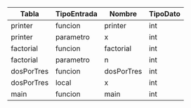 | Tabla      | TipoEntrada | Nombre     | TipoDato |
| ---------- | ----------- | ---------- | -------- |
| printer    | funcion     | printer    | int      |
| printer    | parametro   | x          | int      |
| factorial  | funcion     | factorial  | int      |
| factorial  | parametro   | n          | int      |
| dosPorTres | funcion     | dosPorTres | int      |
| dosPorTres | local       | x          | int      |
| main       | funcion     | main       | int      |
